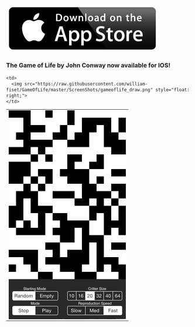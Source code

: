 

[![Foo](https://raw.githubusercontent.com/william-fiset/GameOfLife/master/download-on-the-app-store-button.png)](https://itunes.apple.com/us/artist/william-fiset/id918743897)

### The Game of Life by John Conway now available for IOS!

<table border="0">

  <tr>
    <td>
      <img src="https://raw.githubusercontent.com/william-fiset/GameOfLife/master/ScreenShots/gameoflife.png" style="float: left;">
    </td>
    
    <td>
      <img src="https://raw.githubusercontent.com/william-fiset/GameOfLife/master/ScreenShots/gameoflife_draw.png" style="float: right;">
    </td>
  </tr>

</table>

